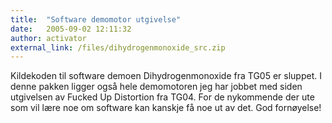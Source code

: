 ```yaml
---
title:  "Software demomotor utgivelse"
date:   2005-09-02 12:11:32
author: activator
external_link: /files/dihydrogenmonoxide_src.zip
---
```

Kildekoden til software demoen Dihydrogenmonoxide fra TG05 er sluppet. I
denne pakken ligger også hele demomotoren jeg har jobbet med siden
utgivelsen av Fucked Up Distortion fra TG04. For de nykommende der ute
som vil lære noe om software kan kanskje få noe ut av det. God
fornøyelse!

